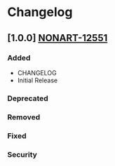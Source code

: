 # Changelog

## [1.0.0] [NONART-12551](https://egjira.dtvops.net/browse/NONART-12551)
### Added
- CHANGELOG
- Initial Release

### Deprecated

### Removed

### Fixed

### Security


